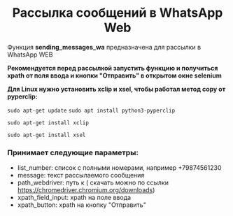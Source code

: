 <h1 style="text-align: center">Рассылка сообщений в WhatsApp Web</h1>

Функция **sending_messages_wa** предназначена для рассылки в WhatsApp WEB

**Рекомендуется перед рассылкой запустить функцию и получиться xpath от поля ввода и кнопки "Отправить" в открытом окне selenium**

**Для Linux нужно установить xclip и xsel, чтобы работал метод copy от pyperclip:**

`sudo apt-get update`
`sudo apt install python3-pyperclip`

`sudo apt-get install xclip`

`sudo apt-get install xsel`

### Принимает следующие параметры:
+ list_number: список с полными номерами, например +79874561230
+ message: текст рассылаемого сообщения
+ path_webdriver: путь к ( скачать можно по ссылки https://chromedriver.chromium.org/downloads)
+ xpath_field_input: xpath на поле ввода
+ xpath_button: xpath на кнопку "Отправить"
